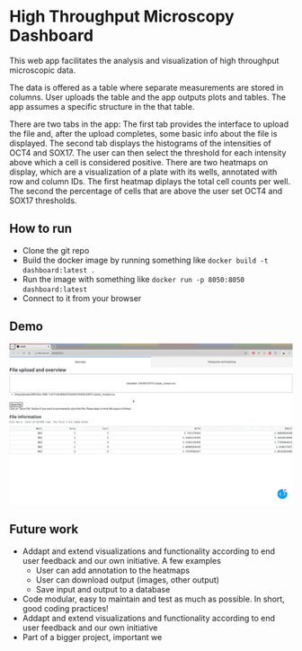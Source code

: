 # High Throughput Microscopy Dashboard

This web app facilitates the analysis and visualization of high throughput microscopic data. 

The data is offered as a table where separate measurements are stored in columns. User uploads the table and the app outputs plots and tables. The app assumes a specific structure in the that table.  

There are two tabs in the app: The first tab provides the interface to upload the file and, after the upload completes, some basic info about the file is displayed. The second tab displays the histograms of the intensities of OCT4 and SOX17. The user can then select the threshold for each intensity above which a cell is considered positive. There are two heatmaps on display, which are a visualization of a plate with its wells, annotated with row and column IDs. The first heatmap diplays the total cell counts per well. The second the percentage of cells that are above the user set OCT4 and SOX17 thresholds. 

## How to run
* Clone the git repo
* Build the docker image by running something like `docker build -t dashboard:latest .`
* Run the image with something like `docker run -p 8050:8050 dashboard:latest `
* Connect to it from your browser

## Demo
![Demo](dash_demo.gif)

## Future work
* Addapt and extend visualizations and functionality according to end user feedback and our own initiative. A few examples
  * User can add annotation to the heatmaps
  * User can download output (images, other output)
  * Save input and output to a database
* Code modular, easy to maintain and test as much as possible. In short, good coding practices!
* Addapt and extend visualizations and functionality according to end user feedback and our own initiative
* Part of a bigger project, important we 